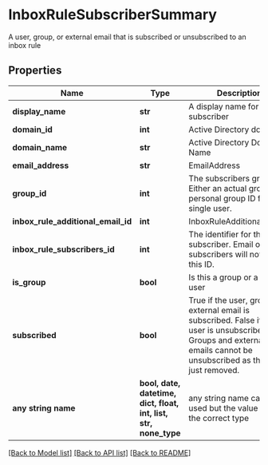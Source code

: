 # InboxRuleSubscriberSummary

A user, group, or external email that is subscribed or unsubscribed to an inbox rule

## Properties
Name | Type | Description | Notes
------------ | ------------- | ------------- | -------------
**display_name** | **str** | A display name for this subscriber | [optional] 
**domain_id** | **int** | Active Directory domain ID | [optional] 
**domain_name** | **str** | Active Directory Domain Name | [optional] 
**email_address** | **str** | EmailAddress | [optional] 
**group_id** | **int** | The subscribers group id.  Either an actual group or a personal group ID for a single user. | [optional] 
**inbox_rule_additional_email_id** | **int** | InboxRuleAdditionalEmailId | [optional] 
**inbox_rule_subscribers_id** | **int** | The identifier for this subscriber.  Email only subscribers will not have this ID. | [optional] 
**is_group** | **bool** | Is this a group or a single user | [optional] 
**subscribed** | **bool** | True if the user, group, or external email is subscribed.  False if the user is unsubscribed.  Groups and external emails cannot be unsubscribed as they are just removed. | [optional] 
**any string name** | **bool, date, datetime, dict, float, int, list, str, none_type** | any string name can be used but the value must be the correct type | [optional]

[[Back to Model list]](../README.md#documentation-for-models) [[Back to API list]](../README.md#documentation-for-api-endpoints) [[Back to README]](../README.md)



